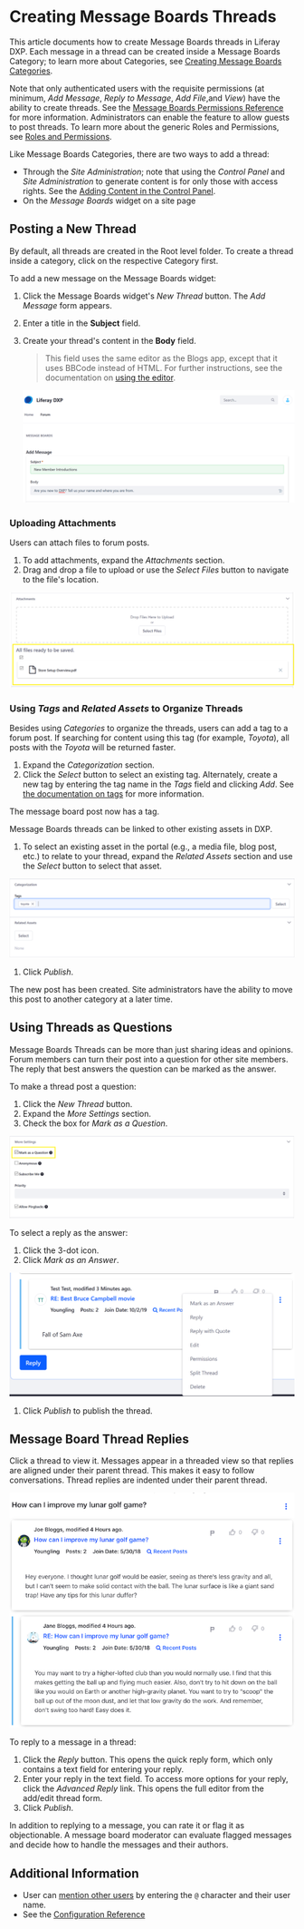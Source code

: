 # Creating Message Boards Threads

This article documents how to create Message Boards threads in Liferay DXP. Each message in a thread can be created inside a Message Boards Category; to learn more about Categories, see [Creating Message Boards Categories](./02-creating-message-boards-categories.md).

 Note that only authenticated users with the requisite permissions (at minimum, _Add Message_, _Reply to Message_, _Add File_,and _View_) have the ability to create threads. See the [Message Boards Permissions Reference](./08-message-boards-permissions-reference.md) for more information. Administrators can enable the feature to allow guests to post threads. To learn more about the generic Roles and Permissions, see [Roles and Permissions](https://help.liferay.com/hc/articles/360017895212-Roles-and-Permissions).

Like Message Boards Categories, there are two ways to add a thread:

* Through the _Site Administration_; note that using the _Control Panel_ and _Site Administration_ to generate content is for only those with access rights. See the [Adding Content in the Control Panel](../02-adding-content-in-the-control-panel.md).
* On the _Message Boards_ widget on a site page

## Posting a New Thread

By default, all threads are created in the Root level folder. To create a thread inside a category, click on the respective Category first.

To add a new message on the Message Boards widget:

1. Click the Message Boards widget's _New Thread_ button. The _Add Message_ form appears.
1. Enter a title in the **Subject** field.
1. Create your thread's content in the **Body** field.
   > This field uses the same editor as the Blogs app, except that it uses BBCode instead of HTML. For further instructions, see the documentation on [using the editor](https://help.liferay.com/hc/articles/360018173051-Using-the-Blog-Entry-Editor-).

    ![Figure 1. Creating the first post](./creating-message-boards-threads/images/01.png)

### Uploading Attachments

Users can attach files to forum posts.

1. To add attachments, expand the *Attachments* section.
1. Drag and drop a file to upload or use the *Select Files* button to navigate to the file's location.

![Figure 3. Uploading an attachment](./creating-message-boards-threads/images/03.png)

### Using _Tags_ and _Related Assets_ to Organize Threads

Besides using _Categories_ to organize the threads, users can add a tag to a forum post. If searching for content using this tag (for example, _Toyota_), all posts with the _Toyota_ will be returned faster.

1. Expand the _Categorization_ section.
1. Click the _Select_ button to select an existing tag. Alternately, create a new tag by entering the tag name in the _Tags_ field and clicking _Add_. See [the documentation on tags](https://help.liferay.com/hc/articles/360028820472-Tagging-Content) for more information.

The message board post now has a tag.

Message Boards threads can be linked to other existing assets in DXP.

1. To select an existing asset in the portal (e.g., a media file, blog post, etc.) to relate to your thread, expand the *Related Assets* section and use the _Select_ button to select that asset.

![Figure 4. Adding a Tag and Related Asset](./creating-message-boards-threads/images/04.png)

1. Click _Publish_.

The new post has been created. Site administrators have the ability to move this post to another category at a later time.

## Using Threads as Questions

Message Boards Threads can be more than just sharing ideas and opinions. Forum members can turn their post into a question for other site members. The reply that best answers the question can be marked as the answer.

To make a thread post a question:

1. Click the _New Thread_ button.
1. Expand the _More Settings_ section.
1. Check the box for _Mark as a Question_.

![Marking a thread as a question](./creating-message-boards-threads/images/05.png)

To select a reply as the answer:

1. Click the 3-dot icon.
1. Click _Mark as an Answer_.

![Replies can be marked as an answer to a message board question.](./creating-message-boards-threads/images/02.png)

1. Click *Publish* to publish the thread.

## Message Board Thread Replies

Click a thread to view it. Messages appear in a threaded view so that replies are aligned under their parent thread. This makes it easy to follow conversations. Thread replies are indented under their parent thread.

![Figure 3: A thread's view displays author information and thread content, for the thread and all replies to the thread.](./creating-message-boards-threads/images/06.png)

To reply to a message in a thread:

1. Click the *Reply* button. This opens the quick reply form, which only contains a text field for entering your reply.
1. Enter your reply in the text field. To access more options for your reply, click the *Advanced Reply* link. This opens the full editor from the add/edit thread form.
1. Click *Publish*.

In addition to replying to a message, you can rate it or flag it as objectionable. A message board moderator can evaluate flagged messages and decide how to handle the messages and their authors.

## Additional Information

* User can [mention other users](https://help.liferay.com/hc/en-us/articles/360028720892-Mentioning-Users) by entering the `@` character and their user name.
* See the [Configuration Reference]()
